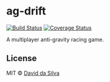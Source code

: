 ag-drift
========

[![Build Status](https://travis-ci.org/dasilvacontin/ag-drift.svg?branch=master)](https://travis-ci.org/dasilvacontin/ag-drift)
[![Coverage Status](https://coveralls.io/repos/github/dasilvacontin/ag-drift/badge.svg?branch=master)](https://coveralls.io/github/dasilvacontin/ag-drift?branch=master)

A multiplayer anti-gravity racing game.

## License

MIT © [David da Silva]

[David da Silva]: https://dasilvacont.in
